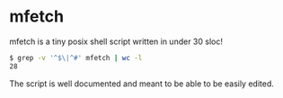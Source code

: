 # mfetch

mfetch is a tiny posix shell script written in under 30 sloc!
```sh
$ grep -v '^$\|^#' mfetch | wc -l
28
```

The script is well documented and meant to be able to be easily edited.
